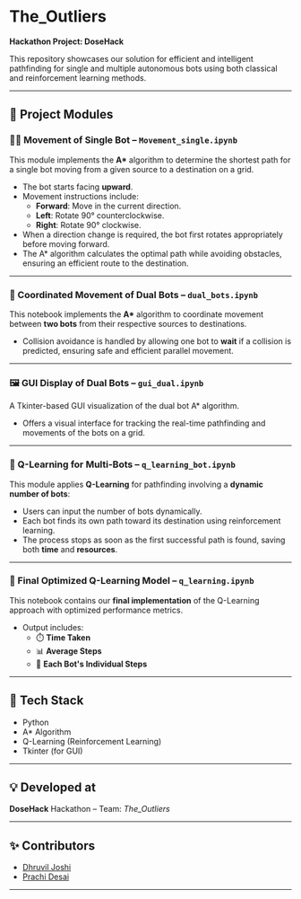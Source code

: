 # The_Outliers

**Hackathon Project: DoseHack**

This repository showcases our solution for efficient and intelligent pathfinding for single and multiple autonomous bots using both classical and reinforcement learning methods.

---

## 📌 Project Modules

### 🚶‍♂️ Movement of Single Bot – `Movement_single.ipynb`

This module implements the **A\*** algorithm to determine the shortest path for a single bot moving from a given source to a destination on a grid.

- The bot starts facing **upward**.
- Movement instructions include:
  - **Forward**: Move in the current direction.
  - **Left**: Rotate 90° counterclockwise.
  - **Right**: Rotate 90° clockwise.
- When a direction change is required, the bot first rotates appropriately before moving forward.
- The A\* algorithm calculates the optimal path while avoiding obstacles, ensuring an efficient route to the destination.

---

### 🤖 Coordinated Movement of Dual Bots – `dual_bots.ipynb`

This notebook implements the **A\*** algorithm to coordinate movement between **two bots** from their respective sources to destinations.

- Collision avoidance is handled by allowing one bot to **wait** if a collision is predicted, ensuring safe and efficient parallel movement.

---

### 🖼️ GUI Display of Dual Bots – `gui_dual.ipynb`

A Tkinter-based GUI visualization of the dual bot A\* algorithm.

- Offers a visual interface for tracking the real-time pathfinding and movements of the bots on a grid.

---

### 🧠 Q-Learning for Multi-Bots – `q_learning_bot.ipynb`

This module applies **Q-Learning** for pathfinding involving a **dynamic number of bots**:

- Users can input the number of bots dynamically.
- Each bot finds its own path toward its destination using reinforcement learning.
- The process stops as soon as the first successful path is found, saving both **time** and **resources**.

---

### 🏁 Final Optimized Q-Learning Model – `q_learning.ipynb`

This notebook contains our **final implementation** of the Q-Learning approach with optimized performance metrics.

- Output includes:
  - ⏱️ **Time Taken**
  - 📊 **Average Steps**
  - 👣 **Each Bot's Individual Steps**

---

## 🚀 Tech Stack

- Python
- A* Algorithm
- Q-Learning (Reinforcement Learning)
- Tkinter (for GUI)

---

## 💡 Developed at

**DoseHack** Hackathon – Team: *The_Outliers*


---

## ✨ Contributors

- [Dhruvil Joshi](https://github.com/Dhruvil-Joshi)
- [Prachi Desai](https://github.com/Prachidesai2506)
---
